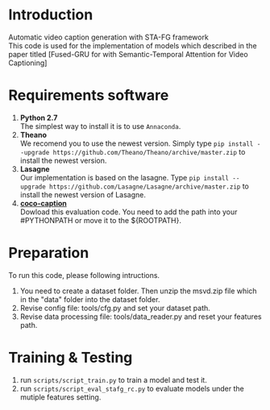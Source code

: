 # Introduction
Automatic video caption generation with STA-FG framework<br>
This code is used for the implementation of models which described in the paper titled [Fused-GRU for with Semantic-Temporal Attention for Video Captioning]
# Requirements software
1. **Python 2.7**<br>The simplest way to install it is to use `Annaconda`.<br>
2. **Theano** <br> We recomend you to use the newest version. Simply type 
`pip install --upgrade https://github.com/Theano/Theano/archive/master.zip` to install the newest version.<br>
3. **Lasagne** <br> Our implementation is based on the lasagne. Type `pip install --upgrade https://github.com/Lasagne/Lasagne/archive/master.zip` to install the newest version of Lasagne.
4. **[coco-caption](https://github.com/tylin/coco-caption)**<br> Dowload this evaluation code. You need to add the path into your #PYTHONPATH or move it to the ${ROOTPATH}. 

# Preparation
To run this code, please following intructions.<br>
1. You need to create a dataset folder. Then unzip the msvd.zip file which in the "data" folder into the dataset folder.<br>
2. Revise config file: tools/cfg.py and set your dataset path. 
3. Revise data processing file: tools/data_reader.py and reset your features path. 
# Training & Testing
1. run `scripts/script_train.py` to train a model and test it.
2. run `scripts/script_eval_stafg_rc.py` to evaluate models under the mutiple features setting.
